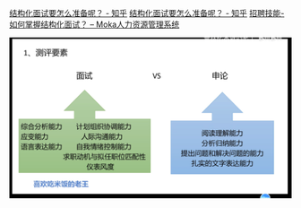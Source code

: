 [结构化面试要怎么准备呢？ - 知乎](https://zhuanlan.zhihu.com/p/568670607)
[结构化面试要怎么准备呢？ - 知乎](https://zhuanlan.zhihu.com/p/562104411)
[招聘技能-如何掌握结构化面试？ – Moka人力资源管理系统](https://www.mokahr.com/blog/6159.html)

![](附件/Pasted%20image%2020250802131214.png)

